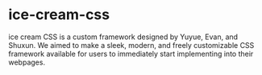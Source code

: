 # ice-cream-css
ice cream CSS is a custom framework designed by Yuyue, Evan, and Shuxun. We aimed to make a sleek, modern, and freely customizable CSS framework available for users to immediately start implementing into their webpages.
